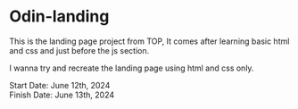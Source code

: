 # Odin-landing

This is the landing page project from TOP, It comes after learning basic html and css and just before the js section.

I wanna try and recreate the landing page using html and css only.

Start Date: June 12th, 2024
<br>
Finish Date: June 13th, 2024
